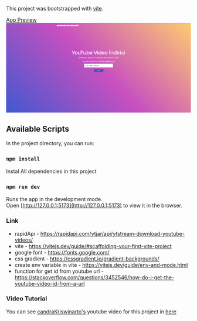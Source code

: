 This project was bootstrapped with [vite](https://vitejs.dev/guide/#scaffolding-your-first-vite-project).

<ins>App Preview</ins>
![Project Preview](./src/images/youtube2mp4.png)

## Available Scripts

In the project directory, you can run:

### `npm install`

Instal All dependencies in this project

### `npm run dev`

Runs the app in the development mode.<br />
Open [http://127.0.0.1:5173](http://127.0.0.1:5173) to view it in the browser.

### Link

- rapidApi - https://rapidapi.com/ytjar/api/ytstream-download-youtube-videos/
- vite - https://vitejs.dev/guide/#scaffolding-your-first-vite-project
- google font - https://fonts.google.com/
- css gradient - https://cssgradient.io/gradient-backgrounds/
- create env variable in vite - https://vitejs.dev/guide/env-and-mode.html
- function for get id from youtube url - https://stackoverflow.com/questions/3452546/how-do-i-get-the-youtube-video-id-from-a-url

### Video Tutorial

You can see [candraKriswinarto's](https://github.com/candraKriswinarto) youtube video for this project in [here](https://youtu.be/TFX19GQ8LMQ)
